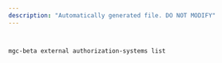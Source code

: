 ```yaml
---
description: "Automatically generated file. DO NOT MODIFY"
---
```


```bash


mgc-beta external authorization-systems list

```